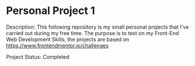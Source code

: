 # Personal Project 1

Description:
This following repository is my small personal projects that I've carried out during my free time.
The purpose is to test on my Front-End Web Development Skills, the projects are based on https://www.frontendmentor.io/challenges

Project Status:
Completed

